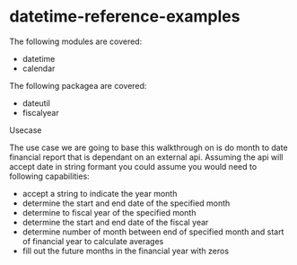 # datetime-reference-examples

The following modules are covered:
* datetime
* calendar

The following packagea are covered:
* dateutil
* fiscalyear

Usecase

The use case we are going to base this walkthrough on is do month to date financial report that is dependant on an external api. Assuming the api will accept date in string formant you could assume you would need to following capabilities:

* accept a string to indicate the year month
* determine the start and end date of the specified month
* determine to fiscal year of the specified month
* determine the start and end date of the fiscal year
* determine number of month between end of specified month and start of financial year to calculate averages
* fill out the future months in the financial year with zeros

